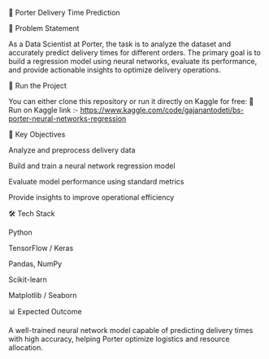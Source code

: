 🧠 Porter Delivery Time Prediction

📌 Problem Statement

As a Data Scientist at Porter, the task is to analyze the dataset and accurately predict delivery times for different orders.
The primary goal is to build a regression model using neural networks, evaluate its performance, and provide actionable insights to optimize delivery operations.

🚀 Run the Project

You can either clone this repository or run it directly on Kaggle for free:
🔗 Run on Kaggle link :- https://www.kaggle.com/code/gajanantodeti/bs-porter-neural-networks-regression

🧩 Key Objectives

Analyze and preprocess delivery data

Build and train a neural network regression model

Evaluate model performance using standard metrics

Provide insights to improve operational efficiency

🛠️ Tech Stack

Python

TensorFlow / Keras

Pandas, NumPy

Scikit-learn

Matplotlib / Seaborn

📊 Expected Outcome

A well-trained neural network model capable of predicting delivery times with high accuracy, helping Porter optimize logistics and resource allocation.
